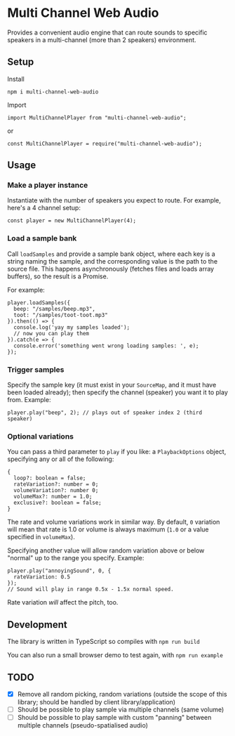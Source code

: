 # Multi Channel Web Audio

Provides a convenient audio engine that can route sounds to specific speakers in a multi-channel (more than 2 speakers) environment.

## Setup

Install

```
npm i multi-channel-web-audio
```

Import

```
import MultiChannelPlayer from "multi-channel-web-audio";
```

or

```
const MultiChannelPlayer = require("multi-channel-web-audio");
```

## Usage

### Make a player instance

Instantiate with the number of speakers you expect to route. For example, here's a 4 channel setup:

```
const player = new MultiChannelPlayer(4);
```

### Load a sample bank

Call `loadSamples` and provide a sample bank object, where each key is a string naming the sample, and the corresponding value is the path to the source file. This happens asynchronously (fetches files and loads array buffers), so the result is a Promise<void>.

For example:

```
player.loadSamples({
  beep: "/samples/beep.mp3",
  toot: "/samples/toot-toot.mp3"
}).then(() => {
  console.log('yay my samples loaded');
  // now you can play them
}).catch(e => {
  console.error('something went wrong loading samples: ', e);
});
```

### Trigger samples

Specify the sample key (it must exist in your `SourceMap`, and it must have been loaded already); then specify the channel (speaker) you want it to play from. Example:

```
player.play("beep", 2); // plays out of speaker index 2 (third speaker)
```

### Optional variations

You can pass a third parameter to `play` if you like: a `PlaybackOptions` object, specifying any or all of the following:

```
{
  loop?: boolean = false;
  rateVariation?: number = 0;
  volumeVariation?: number 0;
  volumeMax?: number = 1.0;
  exclusive?: boolean = false;
}
```

The rate and volume variations work in similar way. By default, `0` variation will mean that rate is 1.0 or volume is always maximum (`1.0` or a value specified in `volumeMax`).

Specifying another value will allow random variation above or below "normal" up to the range you specify. Example:

```
player.play("annoyingSound", 0, {
  rateVariation: 0.5
});
// Sound will play in range 0.5x - 1.5x normal speed.
```

Rate variation _will_ affect the pitch, too.

## Development

The library is written in TypeScript so compiles with `npm run build`

You can also run a small browser demo to test again, with `npm run example`

## TODO
- [x] Remove all random picking, random variations (outside the scope of this library; should be handled by client library/application)
- [ ] Should be possible to play sample via multiple channels (same volume)
- [ ] Should be possible to play sample with custom "panning" between multiple channels (pseudo-spatialised audio)
